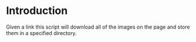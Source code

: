 # Introduction

Given a link this script will download all of the images on
the page and store them in a specified directory.
